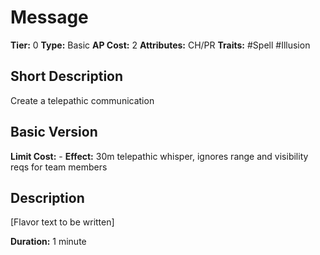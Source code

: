 # Message

**Tier:** 0
**Type:** Basic
**AP Cost:** 2
**Attributes:** CH/PR
**Traits:** #Spell #Illusion

## Short Description
Create a telepathic communication

## Basic Version
**Limit Cost:** -
**Effect:** 30m telepathic whisper, ignores range and visibility reqs for team members

## Description
[Flavor text to be written]

**Duration:** 1 minute